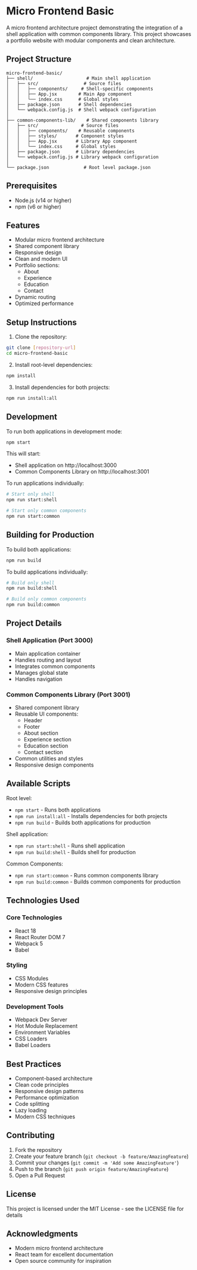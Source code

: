 # Micro Frontend Basic

A micro frontend architecture project demonstrating the integration of a shell application with common components library. This project showcases a portfolio website with modular components and clean architecture.

## Project Structure

```
micro-frontend-basic/
├── shell/                    # Main shell application
│   ├── src/                 # Source files
│   │   ├── components/     # Shell-specific components
│   │   ├── App.jsx        # Main App component
│   │   └── index.css      # Global styles
│   ├── package.json       # Shell dependencies
│   └── webpack.config.js  # Shell webpack configuration
│
├── common-components-lib/    # Shared components library
│   ├── src/                # Source files
│   │   ├── components/    # Reusable components
│   │   ├── styles/       # Component styles
│   │   ├── App.jsx       # Library App component
│   │   └── index.css     # Global styles
│   ├── package.json      # Library dependencies
│   └── webpack.config.js # Library webpack configuration
│
└── package.json             # Root level package.json
```

## Prerequisites

- Node.js (v14 or higher)
- npm (v6 or higher)

## Features

- Modular micro frontend architecture
- Shared component library
- Responsive design
- Clean and modern UI
- Portfolio sections:
  - About
  - Experience
  - Education
  - Contact
- Dynamic routing
- Optimized performance

## Setup Instructions

1. Clone the repository:

```bash
git clone [repository-url]
cd micro-frontend-basic
```

2. Install root-level dependencies:

```bash
npm install
```

3. Install dependencies for both projects:

```bash
npm run install:all
```

## Development

To run both applications in development mode:

```bash
npm start
```

This will start:

- Shell application on http://localhost:3000
- Common Components Library on http://localhost:3001

To run applications individually:

```bash
# Start only shell
npm run start:shell

# Start only common components
npm run start:common
```

## Building for Production

To build both applications:

```bash
npm run build
```

To build applications individually:

```bash
# Build only shell
npm run build:shell

# Build only common components
npm run build:common
```

## Project Details

### Shell Application (Port 3000)

- Main application container
- Handles routing and layout
- Integrates common components
- Manages global state
- Handles navigation

### Common Components Library (Port 3001)

- Shared component library
- Reusable UI components:
  - Header
  - Footer
  - About section
  - Experience section
  - Education section
  - Contact section
- Common utilities and styles
- Responsive design components

## Available Scripts

Root level:

- `npm start` - Runs both applications
- `npm run install:all` - Installs dependencies for both projects
- `npm run build` - Builds both applications for production

Shell application:

- `npm run start:shell` - Runs shell application
- `npm run build:shell` - Builds shell for production

Common Components:

- `npm run start:common` - Runs common components library
- `npm run build:common` - Builds common components for production

## Technologies Used

### Core Technologies

- React 18
- React Router DOM 7
- Webpack 5
- Babel

### Styling

- CSS Modules
- Modern CSS features
- Responsive design principles

### Development Tools

- Webpack Dev Server
- Hot Module Replacement
- Environment Variables
- CSS Loaders
- Babel Loaders

## Best Practices

- Component-based architecture
- Clean code principles
- Responsive design patterns
- Performance optimization
- Code splitting
- Lazy loading
- Modern CSS techniques

## Contributing

1. Fork the repository
2. Create your feature branch (`git checkout -b feature/AmazingFeature`)
3. Commit your changes (`git commit -m 'Add some AmazingFeature'`)
4. Push to the branch (`git push origin feature/AmazingFeature`)
5. Open a Pull Request

## License

This project is licensed under the MIT License - see the LICENSE file for details

## Acknowledgments

- Modern micro frontend architecture
- React team for excellent documentation
- Open source community for inspiration

